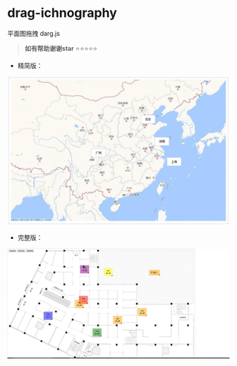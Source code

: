 # drag-ichnography
平面图拖拽  darg.js
 
> **如有帮助谢谢star**   :star::star::star::star::star: 
 
 - 精简版：
 <img src="show/1.jpg" >
 
 - 完整版：
 <img src="show/2.jpg" >
